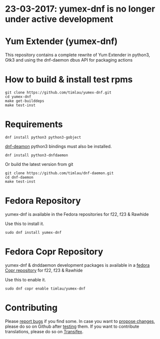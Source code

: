 23-03-2017: yumex-dnf is no longer under active development
============================================================


Yum Extender (yumex-dnf)
=========================

This repository contains a complete rewrite of Yum Extender in python3, Gtk3 and using the dnf-daemon dbus API for
packaging actions


How to build & install test rpms
=================================
```
git clone https://github.com/timlau/yumex-dnf.git
cd yumex-dnf
make get-builddeps
make test-inst
```

Requirements
============

```
dnf install python3 python3-gobject 
```

[dnf-deamon](https://github.com/timlau/dnf-daemon) python3 bindings must also be installed.

```
dnf install python3-dnfdaemon
```

Or build the latest version from git

```
git clone https://github.com/timlau/dnf-daemon.git
cd dnf-daemon
make test-inst
```


Fedora Repository
=======================
yumex-dnf is available in the Fedora repositories for f22, f23 & Rawhide

Use this to install it.
```
sudo dnf install yumex-dnf
```

Fedora Copr Repository
=======================
yumex-dnf & dnddaemon development packages is available in a [fedora Copr repository](https://copr.fedoraproject.org/coprs/timlau/yumex-dnf/) for f22, f23 & Rawhide


Use this to enable it.
```
sudo dnf copr enable timlau/yumex-dnf
```

Contributing
============
Please [report bugs](https://github.com/timlau/yumex-dnf/issues) if you find some. In case you want to [propose changes](https://github.com/timlau/yumex-dnf/pulls), please do so on Github after [testing](https://github.com/timlau/yumex-dnf/wiki/Testing-yumex-for-developing) them. If you want to contribute translations, please do so on [Transifex](https://www.transifex.com/timlau/yumex/).
